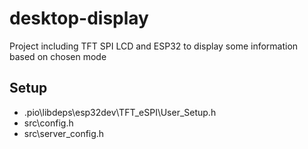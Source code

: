 # desktop-display
Project including TFT SPI LCD and ESP32 to display some information based on chosen mode

## Setup
- .pio\libdeps\esp32dev\TFT_eSPI\User_Setup.h
- src\config.h
- src\server_config.h